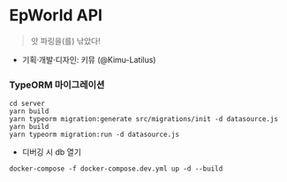 # EpWorld API

> 앗 파링을(를) 낚았다!

- 기획·개발·디자인: 키뮤 (@Kimu-Latilus)

### TypeORM 마이그레이션

```shell
cd server
yarn build
yarn typeorm migration:generate src/migrations/init -d datasource.js
yarn build
yarn typeorm migration:run -d datasource.js
```

- 디버깅 시 db 열기

```shell
docker-compose -f docker-compose.dev.yml up -d --build
```

